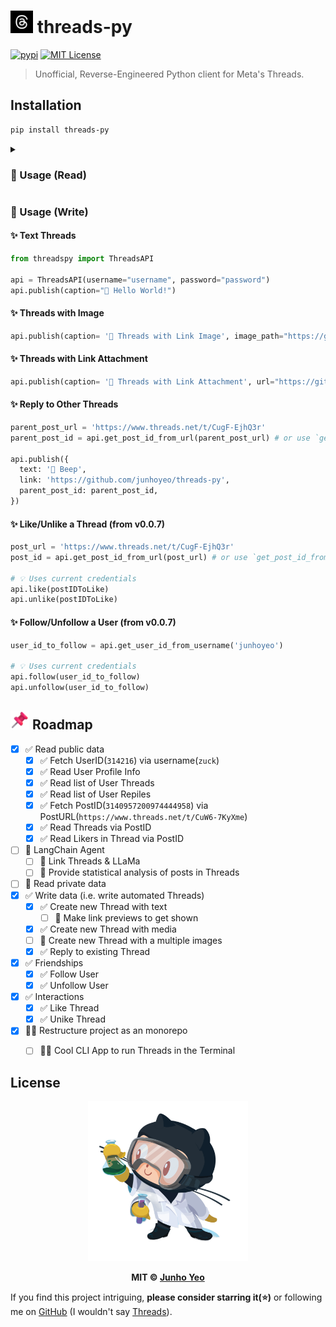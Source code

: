 # [<img src="./.github/logo.jpg" width="36" height="36" />](https://github.com/junhoyeo) threads-py

[![pypi](https://img.shields.io/pypi/v/threads-py.svg?style=flat-square&labelColor=black)](https://pypi.org/project/threads-py) [![MIT License](https://img.shields.io/badge/license-MIT-blue?style=flat-square&labelColor=black)](https://github.com/junhoyeo/threads-py/blob/main/LICENSE)

> Unofficial, Reverse-Engineered Python client for Meta's Threads.

## Installation

```bash
pip install threads-py
```

<details>
<summary><h3>🚀 Usage (Read)</h3></summary>

```python
from threadspy import ThreadsAPI

api = ThreadsAPI()

username = "{username}"

# get a user id
user_id = api.get_user_id_from_username(username)
print(user_id)

# get a profile info
profile = api.get_user_profile(username, user_id=user_id)
print(profile)

# get a profile's threads tab
threads = api.get_user_profile_threads(username, user_id=user_id)
print(threads)

# get a profile's replies tab
replies = api.get_user_profile_replies(username, user_id=user_id)
print(replies)

# 3-ways to get the {post_id}
thread_id = "CuX_UYABrr7"
post_id = api.get_post_id_from_thread_id(thread_id)
print(post_id)

post_url = "https://www.threads.net/t/CuX_UYABrr7/?igshid=MzRlODBiNWFlZA=="
post_id = api.get_post_id_from_url(post_url)
print(post_id)

thread_id = "CuX_UYABrr7"
post_id = api.get_post_id_from_thread_id(thread_id)
print(post_id)

# get threads info
thread = api.get_threads(post_id)
print(thread)

# get who liked a thread
linkers = api.get_thread_likers(post_id)
print(linkers)
```

</details>

### 🚀 Usage (Write)

#### ✨ Text Threads

```python
from threadspy import ThreadsAPI

api = ThreadsAPI(username="username", password="password")
api.publish(caption="🤖 Hello World!")
```

#### ✨ Threads with Image

```python
api.publish(caption= '🤖 Threads with Link Image', image_path="https://github.com/junhoyeo/threads-py/raw/main/.github/logo.jpg")
```

#### ✨ Threads with Link Attachment

```python
api.publish(caption= '🤖 Threads with Link Attachment', url="https://github.com/junhoyeo/threads-py)")
```

#### ✨ Reply to Other Threads

```python
parent_post_url = 'https://www.threads.net/t/CugF-EjhQ3r'
parent_post_id = api.get_post_id_from_url(parent_post_url) # or use `get_post_id_from_thread_id`

api.publish({
  text: '🤖 Beep',
  link: 'https://github.com/junhoyeo/threads-py',
  parent_post_id: parent_post_id,
})
```

#### ✨ Like/Unlike a Thread (from v0.0.7)

```python
post_url = 'https://www.threads.net/t/CugF-EjhQ3r'
post_id = api.get_post_id_from_url(post_url) # or use `get_post_id_from_thread_id`

# 💡 Uses current credentials
api.like(postIDToLike)
api.unlike(postIDToLike)
```

#### ✨ Follow/Unfollow a User (from v0.0.7)

```python
user_id_to_follow = api.get_user_id_from_username('junhoyeo')

# 💡 Uses current credentials
api.follow(user_id_to_follow)
api.unfollow(user_id_to_follow)
```

## [<img src="./.github/emojis/pushpin.png" width="30" height="30" />](https://github.com/junhoyeo) Roadmap

- [x] ✅ Read public data
  - [x] ✅ Fetch UserID(`314216`) via username(`zuck`)
  - [x] ✅ Read User Profile Info
  - [x] ✅ Read list of User Threads
  - [x] ✅ Read list of User Repiles
  - [x] ✅ Fetch PostID(`3140957200974444958`) via PostURL(`https://www.threads.net/t/CuW6-7KyXme`)
  - [x] ✅ Read Threads via PostID
  - [x] ✅ Read Likers in Thread via PostID
- [ ] 🚧 LangChain Agent
  - [ ] 🚧 Link Threads & LLaMa
  - [ ] 🚧 Provide statistical analysis of posts in Threads
- [ ] 🚧 Read private data
- [x] ✅ Write data (i.e. write automated Threads)
  - [x] ✅ Create new Thread with text
    - [ ] 🚧 Make link previews to get shown
  - [x] ✅ Create new Thread with media
  - [ ] 🚧 Create new Thread with a multiple images
  - [x] ✅ Reply to existing Thread
- [x] ✅ Friendships
  - [x] ✅ Follow User
  - [x] ✅ Unfollow User
- [x] ✅ Interactions
  - [x] ✅ Like Thread
  - [x] ✅ Unike Thread
- [x] 🏴‍☠️ Restructure project as an monorepo
  - [ ] 🏴‍☠️ Cool CLI App to run Threads in the Terminal


## License

<p align="center">
  <a href="https://github.com/junhoyeo">
    <img src="./.github/labtocat.png" width="256" height="256">
  </a>
</p>

<p align="center">
  <strong>MIT © <a href="https://github.com/junhoyeo">Junho Yeo</a></strong>
</p>

If you find this project intriguing, **please consider starring it(⭐)** or following me on [GitHub](https://github.com/junhoyeo) (I wouldn't say [Threads](https://www.threads.net/@_junhoyeo)).
